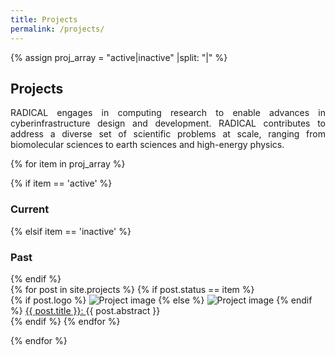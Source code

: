 ```yaml
---
title: Projects
permalink: /projects/
---
```

{% assign proj_array = "active|inactive" |split: "|" %}

## Projects

<p style="text-align: justify; text-justify: inter-character;"> RADICAL engages in computing research to enable advances in cyberinfrastructure design and development. RADICAL contributes to address a diverse set of scientific problems at scale, ranging from biomolecular sciences to earth sciences and high-energy physics.</p>

{% for item in proj_array %}
<div class="pos_header">
 {% if item == 'active' %}
<h3>Current</h3>
 {% elsif item == 'inactive' %}
<h3>Past</h3>
{% endif %}
</div>

<div>
	{% for post in site.projects %}
  	{% if post.status == item %}
	    <div class="list-item-projects">
        {% if post.logo %}
        <img src="{{site.baseurl}}/images/projects/{{post.logo}}" alt="Project image">
        {% else %}
        <img src="{{site.baseurl}}/images/projects/mgray_800x600.png" alt="Project image">
        {% endif %}	    	
	     	<span class="list-post-title" style="text-align: justify; text-justify: inter-character;">
	     		<a href="{{ site.baseurl }}{{ post.url }}">{{ post.title }}: </a>{{ post.abstract }}
	     		<!-- <br>{{ post.grant_number }} -->
	      </span>
	    </div>
  	{% endif %}
	{% endfor %}
</div>

{% endfor %}
